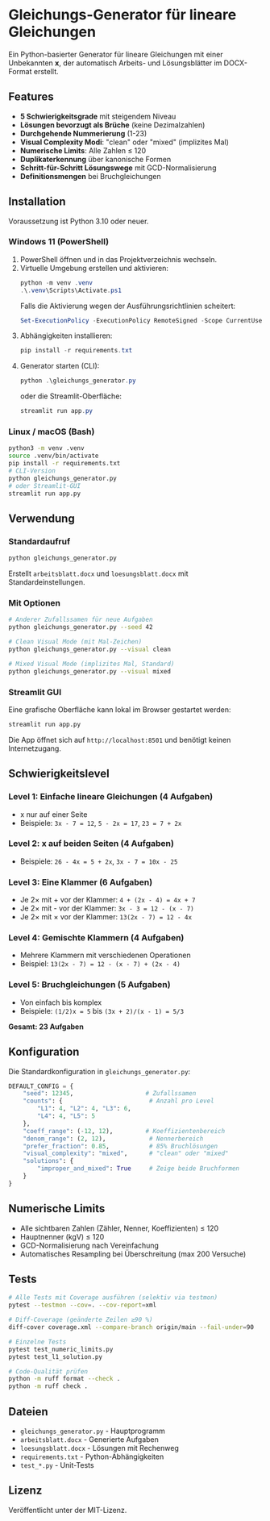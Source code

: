 # Gleichungs-Generator für lineare Gleichungen

Ein Python-basierter Generator für lineare Gleichungen mit einer Unbekannten **x**, der automatisch Arbeits- und Lösungsblätter im DOCX-Format erstellt.

## Features

- **5 Schwierigkeitsgrade** mit steigendem Niveau
- **Lösungen bevorzugt als Brüche** (keine Dezimalzahlen)
- **Durchgehende Nummerierung** (1-23)
- **Visual Complexity Modi**: "clean" oder "mixed" (implizites Mal)
- **Numerische Limits**: Alle Zahlen ≤ 120
- **Duplikaterkennung** über kanonische Formen
- **Schritt-für-Schritt Lösungswege** mit GCD-Normalisierung
- **Definitionsmengen** bei Bruchgleichungen

## Installation

Voraussetzung ist Python 3.10 oder neuer.

### Windows 11 (PowerShell)

1. PowerShell öffnen und in das Projektverzeichnis wechseln.
2. Virtuelle Umgebung erstellen und aktivieren:
   ```powershell
   python -m venv .venv
   .\.venv\Scripts\Activate.ps1
   ```
   Falls die Aktivierung wegen der Ausführungsrichtlinien scheitert:
   ```powershell
   Set-ExecutionPolicy -ExecutionPolicy RemoteSigned -Scope CurrentUser
   ```
3. Abhängigkeiten installieren:
   ```powershell
   pip install -r requirements.txt
   ```
4. Generator starten (CLI):
   ```powershell
   python .\gleichungs_generator.py
   ```
   oder die Streamlit-Oberfläche:
   ```powershell
   streamlit run app.py
   ```

### Linux / macOS (Bash)

```bash
python3 -m venv .venv
source .venv/bin/activate
pip install -r requirements.txt
# CLI-Version
python gleichungs_generator.py
# oder Streamlit-GUI
streamlit run app.py
```

## Verwendung

### Standardaufruf
```bash
python gleichungs_generator.py
```
Erstellt `arbeitsblatt.docx` und `loesungsblatt.docx` mit Standardeinstellungen.

### Mit Optionen
```bash
# Anderer Zufallssamen für neue Aufgaben
python gleichungs_generator.py --seed 42

# Clean Visual Mode (mit Mal-Zeichen)
python gleichungs_generator.py --visual clean

# Mixed Visual Mode (implizites Mal, Standard)
python gleichungs_generator.py --visual mixed
```

### Streamlit GUI

Eine grafische Oberfläche kann lokal im Browser gestartet werden:

```bash
streamlit run app.py
```

Die App öffnet sich auf `http://localhost:8501` und benötigt keinen Internetzugang.

## Schwierigkeitslevel

### Level 1: Einfache lineare Gleichungen (4 Aufgaben)
- x nur auf einer Seite
- Beispiele: `3x - 7 = 12`, `5 - 2x = 17`, `23 = 7 + 2x`

### Level 2: x auf beiden Seiten (4 Aufgaben)  
- Beispiele: `26 - 4x = 5 + 2x`, `3x - 7 = 10x - 25`

### Level 3: Eine Klammer (6 Aufgaben)
- Je 2× mit + vor der Klammer: `4 + (2x - 4) = 4x + 7`
- Je 2× mit - vor der Klammer: `3x - 3 = 12 - (x - 7)`
- Je 2× mit × vor der Klammer: `13(2x - 7) = 12 - 4x`

### Level 4: Gemischte Klammern (4 Aufgaben)
- Mehrere Klammern mit verschiedenen Operationen
- Beispiel: `13(2x - 7) = 12 - (x - 7) + (2x - 4)`

### Level 5: Bruchgleichungen (5 Aufgaben)
- Von einfach bis komplex
- Beispiele: `(1/2)x = 5` bis `(3x + 2)/(x - 1) = 5/3`

**Gesamt: 23 Aufgaben**

## Konfiguration

Die Standardkonfiguration in `gleichungs_generator.py`:

```python
DEFAULT_CONFIG = {
    "seed": 12345,                    # Zufallssamen
    "counts": {                        # Anzahl pro Level
        "L1": 4, "L2": 4, "L3": 6, 
        "L4": 4, "L5": 5
    },
    "coeff_range": (-12, 12),         # Koeffizientenbereich
    "denom_range": (2, 12),            # Nennerbereich
    "prefer_fraction": 0.85,           # 85% Bruchlösungen
    "visual_complexity": "mixed",      # "clean" oder "mixed"
    "solutions": {
        "improper_and_mixed": True     # Zeige beide Bruchformen
    }
}
```

## Numerische Limits

- Alle sichtbaren Zahlen (Zähler, Nenner, Koeffizienten) ≤ 120
- Hauptnenner (kgV) ≤ 120
- GCD-Normalisierung nach Vereinfachung
- Automatisches Resampling bei Überschreitung (max 200 Versuche)

## Tests

```bash
# Alle Tests mit Coverage ausführen (selektiv via testmon)
pytest --testmon --cov=. --cov-report=xml

# Diff-Coverage (geänderte Zeilen ≥90 %)
diff-cover coverage.xml --compare-branch origin/main --fail-under=90

# Einzelne Tests
pytest test_numeric_limits.py
pytest test_l1_solution.py

# Code-Qualität prüfen
python -m ruff format --check .
python -m ruff check .
```

## Dateien

- `gleichungs_generator.py` - Hauptprogramm
- `arbeitsblatt.docx` - Generierte Aufgaben
- `loesungsblatt.docx` - Lösungen mit Rechenweg
- `requirements.txt` - Python-Abhängigkeiten
- `test_*.py` - Unit-Tests

## Lizenz

Veröffentlicht unter der MIT-Lizenz.
